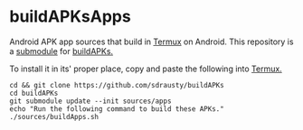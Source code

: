 # buildAPKsApps
Android APK app sources that build in [Termux](https://termux.com) on Android. This repository is a [submodule](https://gist.github.com/gitaarik/8735255) for [buildAPKs.](https://github.com/sdrausty/buildAPKs)

To install it in its' proper place, copy and paste the following into [Termux.](https://termux.com)
```
cd && git clone https://github.com/sdrausty/buildAPKs
cd buildAPKs
git submodule update --init sources/apps
echo "Run the following command to build these APKs."
./sources/buildApps.sh
```
